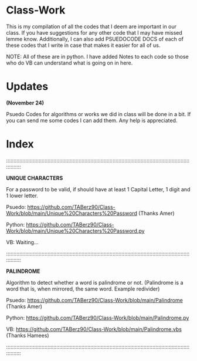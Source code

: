 # Class-Work
This is my compilation of all the codes that I deem are important in our class. If you have suggestions for any other code that I may have missed lemme know.
Additionally, I can also add PSUEDOCODE DOCS of each of these codes that I write in case that makes it easier for all of us.

NOTE: All of these are in python. I have added Notes to each code so those who do VB can understand what is going on in here.

# Updates
**(November 24)**

Psuedo Codes for algorithms or works we did in class will be done in a bit. If you can send me some codes I can add them. Any help is appreciated.

# Index
::::::::::::::::::::::::::::::::::::::::::::::::::::::::::::::::::::::::::::::::::::::::::::::::::::::::::::::::::::::::::::::::::::::

**UNIQUE CHARACTERS**

For a password to be valid, if should have at least 1 Capital Letter, 1 digit and 1 lower letter.

Psuedo: https://github.com/TABerz90/Class-Work/blob/main/Unique%20Characters%20Password (Thanks Amer)

Python: https://github.com/TABerz90/Class-Work/blob/main/Unique%20Characters%20Password.py

VB: Waiting...

::::::::::::::::::::::::::::::::::::::::::::::::::::::::::::::::::::::::::::::::::::::::::::::::::::::::::::::::::::::::::::::::::::::

**PALINDROME**

Algorithm to detect whether a word is palindrome or not. (Palindrome is a word that is, when mirrored, the same word. Example redivider)

Psuedo: https://github.com/TABerz90/Class-Work/blob/main/Palindrome (Thanks Amer)

Python: https://github.com/TABerz90/Class-Work/blob/main/Palindrome.py

VB: https://github.com/TABerz90/Class-Work/blob/main/Palindrome.vbs (Thanks Hamees)

::::::::::::::::::::::::::::::::::::::::::::::::::::::::::::::::::::::::::::::::::::::::::::::::::::::::::::::::::::::::::::::::::::::
